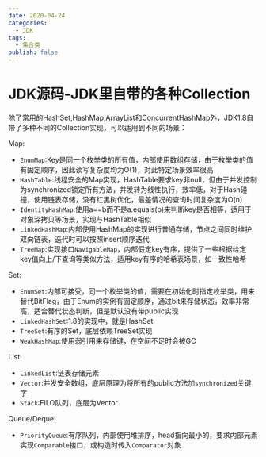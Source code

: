 ```yaml
---
date: 2020-04-24
categories:
  - JDK
tags:
  - 集合类
publish: false
---
```


# JDK源码-JDK里自带的各种Collection

除了常用的HashSet,HashMap,ArrayList和ConcurrentHashMap外，JDK1.8自带了多种不同的Collection实现，可以适用到不同的场景：

Map:

- ```EnumMap```:Key是同一个枚举类的所有值，内部使用数组存储，由于枚举类的值有固定顺序，因此读写复杂度均为O(1)，对此特定场景效率很高
- ```HashTable```:线程安全的Map实现，HashTable要求key非null，但由于并发控制为synchronized锁定所有方法，并发转为线性执行，效率低，对于Hash碰撞，使用链表存储，没有红黑树优化，最差情况的查询时间复杂度为O(n)
- ```IdentityHashMap```:使用a==b而不是a.equals(b)来判断key是否相等，适用于对象深拷贝等场景，实现与HashTable相似
- ```LinkedHashMap```:内部使用HashMap的实现进行普通存储，节点之间同时维护双向链表，迭代时可以按照insert顺序迭代
- ```TreeMap```:实现接口```NavigableMap```，内部假定key有序，提供了一些根据给定key值向上/下查询等类似方法，适用key有序的哈希表场景，如一致性哈希

Set:

- ```EnumSet```:内部可接受，同一个枚举类的值，需要在初始化时指定枚举类，用来替代BitFlag，由于Enum的实例有固定顺序，通过bit来存储状态，效率非常高，适合替代状态判断，但是默认没有带public实现
- ```LinkedHashSet```:1.8的实现中，就是HashSet
- ```TreeSet```:有序的Set，底层依赖TreeSet实现
- ```WeakHashMap```:使用弱引用来存储键，在空间不足时会被GC

List:

- ```LinkedList```:链表存储元素
- ```Vector```:并发安全数组，底层原理为将所有的public方法加```synchronized```关键字
- ```Stack```:FILO队列，底层为Vector

Queue/Deque:

- ```PriorityQueue```:有序队列，内部使用堆排序，head指向最小的，要求内部元素实现```Comparable```接口，或构造时传入```Comparator```对象